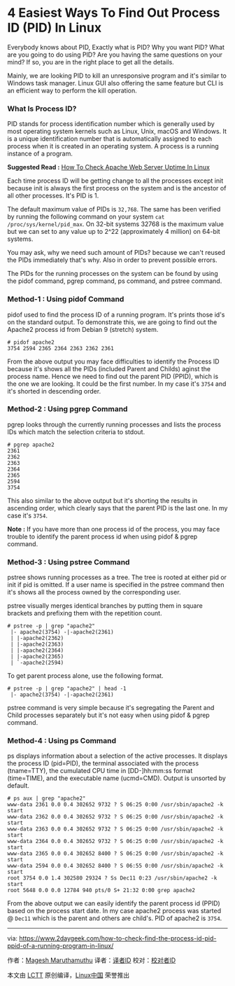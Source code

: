 4 Easiest Ways To Find Out Process ID (PID) In Linux
======
Everybody knows about PID, Exactly what is PID? Why you want PID? What are you going to do using PID? Are you having the same questions on your mind? If so, you are in the right place to get all the details.

Mainly, we are looking PID to kill an unresponsive program and it's similar to Windows task manager. Linux GUI also offering the same feature but CLI is an efficient way to perform the kill operation.

### What Is Process ID?

PID stands for process identification number which is generally used by most operating system kernels such as Linux, Unix, macOS and Windows. It is a unique identification number that is automatically assigned to each process when it is created in an operating system. A process is a running instance of a program.

**Suggested Read :** [How To Check Apache Web Server Uptime In Linux][1]

Each time process ID will be getting change to all the processes except init because init is always the first process on the system and is the ancestor of all other processes. It's PID is 1.

The default maximum value of PIDs is `32,768`. The same has been verified by running the following command on your system `cat /proc/sys/kernel/pid_max`. On 32-bit systems 32768 is the maximum value but we can set to any value up to 2^22 (approximately 4 million) on 64-bit systems.

You may ask, why we need such amount of PIDs? because we can't reused the PIDs immediately that's why. Also in order to prevent possible errors.

The PIDs for the running processes on the system can be found by using the pidof command, pgrep command, ps command, and pstree command.

### Method-1 : Using pidof Command

pidof used to find the process ID of a running program. It's prints those id's on the standard output. To demonstrate this, we are going to find out the Apache2 process id from Debian 9 (stretch) system.
```
# pidof apache2
3754 2594 2365 2364 2363 2362 2361

```

From the above output you may face difficulties to identify the Process ID because it's shows all the PIDs (included Parent and Childs) aginst the process name. Hence we need to find out the parent PID (PPID), which is the one we are looking. It could be the first number. In my case it's `3754` and it's shorted in descending order.

### Method-2 : Using pgrep Command

pgrep looks through the currently running processes and lists the process IDs which match the selection criteria to stdout.
```
# pgrep apache2
2361
2362
2363
2364
2365
2594
3754

```

This also similar to the above output but it's shorting the results in ascending order, which clearly says that the parent PID is the last one. In my case it's `3754`.

**Note :** If you have more than one process id of the process, you may face trouble to identify the parent process id when using pidof & pgrep command.

### Method-3 : Using pstree Command

pstree shows running processes as a tree. The tree is rooted at either pid or init if pid is omitted. If a user name is specified in the pstree command then it's shows all the process owned by the corresponding user.

pstree visually merges identical branches by putting them in square brackets and prefixing them with the repetition count.
```
# pstree -p | grep "apache2"
 |- apache2(3754) -|-apache2(2361)
 | |-apache2(2362)
 | |-apache2(2363)
 | |-apache2(2364)
 | |-apache2(2365)
 | `-apache2(2594)

```

To get parent process alone, use the following format.
```
# pstree -p | grep "apache2" | head -1
 |- apache2(3754) -|-apache2(2361)

```

pstree command is very simple because it's segregating the Parent and Child processes separately but it's not easy when using pidof & pgrep command.

### Method-4 : Using ps Command

ps displays information about a selection of the active processes. It displays the process ID (pid=PID), the terminal associated with the process (tname=TTY), the cumulated CPU time in [DD-]hh:mm:ss format (time=TIME), and the executable name (ucmd=CMD). Output is unsorted by default.
```
# ps aux | grep "apache2"
www-data 2361 0.0 0.4 302652 9732 ? S 06:25 0:00 /usr/sbin/apache2 -k start
www-data 2362 0.0 0.4 302652 9732 ? S 06:25 0:00 /usr/sbin/apache2 -k start
www-data 2363 0.0 0.4 302652 9732 ? S 06:25 0:00 /usr/sbin/apache2 -k start
www-data 2364 0.0 0.4 302652 9732 ? S 06:25 0:00 /usr/sbin/apache2 -k start
www-data 2365 0.0 0.4 302652 8400 ? S 06:25 0:00 /usr/sbin/apache2 -k start
www-data 2594 0.0 0.4 302652 8400 ? S 06:55 0:00 /usr/sbin/apache2 -k start
root 3754 0.0 1.4 302580 29324 ? Ss Dec11 0:23 /usr/sbin/apache2 -k start
root 5648 0.0 0.0 12784 940 pts/0 S+ 21:32 0:00 grep apache2

```

From the above output we can easily identify the parent process id (PPID) based on the process start date. In my case apache2 process was started @ `Dec11` which is the parent and others are child's. PID of apache2 is `3754`.

--------------------------------------------------------------------------------

via: https://www.2daygeek.com/how-to-check-find-the-process-id-pid-ppid-of-a-running-program-in-linux/

作者：[Magesh Maruthamuthu][a]
译者：[译者ID](https://github.com/译者ID)
校对：[校对者ID](https://github.com/校对者ID)

本文由 [LCTT](https://github.com/LCTT/TranslateProject) 原创编译，[Linux中国](https://linux.cn/) 荣誉推出

[a]:https://www.2daygeek.com/author/magesh/
[1]:https://www.2daygeek.com/check-find-apache-httpd-web-server-uptime-linux/
